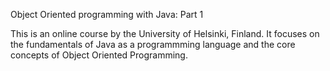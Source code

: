 Object Oriented programming with Java: Part 1

This is an online course by the University of Helsinki, Finland. It focuses on the fundamentals of Java as a programmming language 
and the core concepts of Object Oriented Programming.
